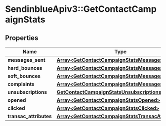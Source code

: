 # SendinblueApiv3::GetContactCampaignStats

## Properties
Name | Type | Description | Notes
------------ | ------------- | ------------- | -------------
**messages_sent** | [**Array&lt;GetContactCampaignStatsMessagesSent&gt;**](GetContactCampaignStatsMessagesSent.md) |  | [optional] 
**hard_bounces** | [**Array&lt;GetContactCampaignStatsMessagesSent&gt;**](GetContactCampaignStatsMessagesSent.md) |  | [optional] 
**soft_bounces** | [**Array&lt;GetContactCampaignStatsMessagesSent&gt;**](GetContactCampaignStatsMessagesSent.md) |  | [optional] 
**complaints** | [**Array&lt;GetContactCampaignStatsMessagesSent&gt;**](GetContactCampaignStatsMessagesSent.md) |  | [optional] 
**unsubscriptions** | [**GetContactCampaignStatsUnsubscriptions**](GetContactCampaignStatsUnsubscriptions.md) |  | [optional] 
**opened** | [**Array&lt;GetContactCampaignStatsOpened&gt;**](GetContactCampaignStatsOpened.md) |  | [optional] 
**clicked** | [**Array&lt;GetContactCampaignStatsClicked&gt;**](GetContactCampaignStatsClicked.md) |  | [optional] 
**transac_attributes** | [**Array&lt;GetContactCampaignStatsTransacAttributes&gt;**](GetContactCampaignStatsTransacAttributes.md) |  | [optional] 


